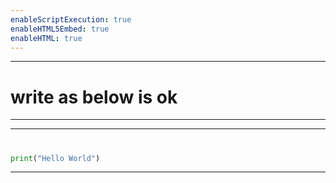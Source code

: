 ```yaml
---
enableScriptExecution: true
enableHTML5Embed: true
enableHTML: true
---
```



---
# write as below is ok

---

---
#
```python
print("Hello World")
```
---
